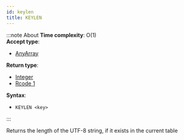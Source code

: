 ```yaml
---
id: keylen
title: KEYLEN
---
```


:::note About
**Time complexity**: O(1)  
**Accept type**:

- [AnyArray](../protocol/data-types.md#any-array)

**Return type**:

- [Integer](../protocol/skyhash.md#unsigned-integers-)
- [Rcode 1](../protocol/response-codes.md)

**Syntax**:

- `KEYLEN <key>`

:::

Returns the length of the UTF-8 string, if it exists in the current table
